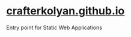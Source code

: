 # [crafterkolyan.github.io](https://crafterkolyan.github.io/)

Entry point for Static Web Applications